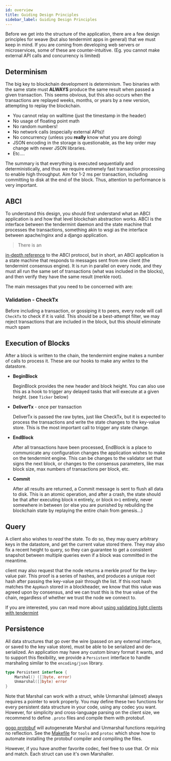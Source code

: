 ```yaml
---
id: overview 
title: Guiding Design Principles 
sidebar_label: Guiding Design Principles
---
```


Before we get into the structure of the application, there are a few design principles for weave (but also tendermint apps in general) that we must keep in mind. If you are coming from developing web servers or microservices, some of these are counter-intuitive. (Eg. you cannot make external API calls and concurrency is limited)

## Determinism

The big key to blockchain development is determinism. Two binaries with the same state must **ALWAYS** produce the same result when passed a given transaction. This seems obvious, but this also occurs when the transactions are replayed weeks, months, or years by a new version, attempting to replay the blockchain.

- You cannot relay on walltime (just the timestamp in the header)
- No usage of floating point math
- No random numbers!
- No network calls (especially external APIs)!
- No concurrency (unless you **really** know what you are doing)
- JSON encoding in the storage is questionable, as the key order may change with newer JSON libraries.
- Etc....

The summary is that everything is executed sequentially and deterministically, and thus we require extremely fast transaction processing to enable high throughput. Aim for 1-2 ms per transaction, including committing to disk at the end of the block. Thus, attention to performance is very important.

## ABCI

To understand this design, you should first understand what an ABCI application is and how that level blockchain abstraction works. ABCI is the interface between the tendermint daemon and the state machine that processes the transactions, something akin to wsgi as the interface between apache/nginx and a django application.

> There is an

[in-depth reference](https://tendermint.readthedocs.io/en/master/app-development.html) to the ABCI protocol, but in short, an ABCI application is a state machine that responds to messages sent from one client (the tendermint consensus engine). It is run in parallel on every node, and they must all run the same set of transactions (what was included in the blocks), and then verify they have the same result (merkle root).

The main messages that you need to be concerned with are:

### Validation - CheckTx

Before including a transaction, or gossiping it to peers, every node will call `CheckTx` to check if it is valid. This should be a best-attempt filter, we may reject transactions that are included in the block, but this should eliminate much spam

## Execution of Blocks

After a block is written to the chain, the tendermint engine makes a number of calls to process it. These are our hooks to make any *writes* to the datastore.

- **BeginBlock**

    BeginBlock provides the new header and block height. You can also use this as a hook to trigger any delayed tasks that will execute at a given height. (see `Ticker` below)

- **DeliverTx** - once per transaction

    DeliverTx is passed the raw bytes, just like CheckTx, but it is expected to process the transactions and write the state changes to the key-value store. This is the most important call to trigger any state change.

- **EndBlock**

    After all transactions have been processed, EndBlock is a place to communicate any configuration changes the application wishes to make on the tendermint engine. This can be changes to the validator set that signs the next block, or changes to the consensus parameters, like max block size, max numbers of transactions per block, etc.

- **Commit**

    After all results are returned, a Commit message is sent to flush all data to disk. This is an atomic operation, and after a crash, the state should be that after executing block `H` entirely, or block `H+1` entirely, never somewhere in between (or else you are punished by rebuilding the blockchain state by replaying the entire chain from genesis...)

## Query

A client also wishes to *read* the state. To do so, they may query arbitrary keys in the datastore, and get the current value stored there. They may also fix a recent height to query, so they can guarantee to get a consistent snapshot between multiple queries even if a block was committed in the meantime.

client may also request that the node returns a merkle proof for the key-value pair. This proof is a series of hashes, and produces a unique root hash after passing the key-value pair through the list. If this root hash matches the `AppHash` stored in a blockheader, we know that this value was agreed upon by consensus, and we can trust this is the true value of the chain, regardless of whether we trust the node we connect to.

If you are interested, you can read more about [using validating light clients with tendermint](https://blog.cosmos.network/light-clients-in-tendermint-consensus-1237cfbda104)

## Persistence

All data structures that go over the wire (passed on any external interface, or saved to the key value store), must be able to be serialized and de-serialized. An application may have any custom binary format it wants, and to support this flexibility, we provide a `Persistent` interface to handle marshaling similar to the `encoding/json` library.

```go
type Persistent interface {
    Marshal() ([]byte, error)
    Unmarshal([]byte) error
}
```

Note that Marshal can work with a struct, while Unmarshal (almost) always requires a pointer to work properly. You may define these two functions for every persistent data structure in your code, using any codec you want. However, for simplicity and cross-language parsing on the client size, we recommend to define `.proto` files and compile them with protobuf.

[gogo protobuf](https://github.com/gogo/protobuf) will autogenerate Marshal and Unmarshal functions requiring no reflection. See the [Makefile](https://github.com/iov-one/weave/blob/master/Makefile) for `tools` and `protoc` which show how to automate installing the protobuf compiler and compiling the files.

However, if you have another favorite codec, feel free to use that. Or mix and match. Each struct can use it's own Marshaller.
